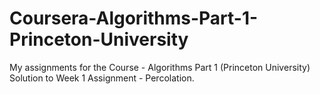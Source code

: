 # Coursera-Algorithms-Part-1-Princeton-University
My assignments for the Course - Algorithms Part 1 (Princeton University) 
Solution to Week 1 Assignment - Percolation.
